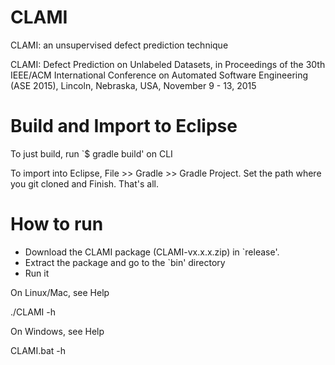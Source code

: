 # CLAMI
CLAMI: an unsupervised defect prediction technique

CLAMI: Defect Prediction on Unlabeled Datasets, in Proceedings of the 30th IEEE/ACM International Conference on Automated Software Engineering (ASE 2015), Lincoln, Nebraska, USA, November 9 - 13, 2015

# Build and Import to Eclipse

To just build, run `$ gradle build' on CLI

To import into Eclipse, File >> Gradle >> Gradle Project. Set the path where you git cloned and Finish. That's all.

# How to run

- Download the CLAMI package (CLAMI-vx.x.x.zip) in `release'.
- Extract the package and go to the `bin' directory
- Run it

On Linux/Mac, see Help

./CLAMI -h


On Windows, see Help

CLAMI.bat -h
